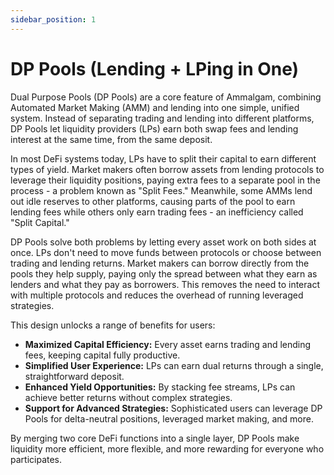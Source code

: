 ```yaml
---
sidebar_position: 1
---
```


# DP Pools (Lending + LPing in One)
Dual Purpose Pools (DP Pools) are a core feature of Ammalgam, combining Automated Market Making (AMM) and lending into one simple, unified system. Instead of separating trading and lending into different platforms, DP Pools let liquidity providers (LPs) earn both swap fees and lending interest at the same time, from the same deposit.

In most DeFi systems today, LPs have to split their capital to earn different types of yield. Market makers often borrow assets from lending protocols to leverage their liquidity positions, paying extra fees to a separate pool in the process - a problem known as "Split Fees." Meanwhile, some AMMs lend out idle reserves to other platforms, causing parts of the pool to earn lending fees while others only earn trading fees - an inefficiency called "Split Capital."

DP Pools solve both problems by letting every asset work on both sides at once. LPs don't need to move funds between protocols or choose between trading and lending returns. Market makers can borrow directly from the pools they help supply, paying only the spread between what they earn as lenders and what they pay as borrowers. This removes the need to interact with multiple protocols and reduces the overhead of running leveraged strategies.

This design unlocks a range of benefits for users:

- **Maximized Capital Efficiency:** Every asset earns trading and lending fees, keeping capital fully productive.
- **Simplified User Experience:** LPs can earn dual returns through a single, straightforward deposit.
- **Enhanced Yield Opportunities:** By stacking fee streams, LPs can achieve better returns without complex strategies.
- **Support for Advanced Strategies:** Sophisticated users can leverage DP Pools for delta-neutral positions, leveraged market making, and more.

By merging two core DeFi functions into a single layer, DP Pools make liquidity more efficient, more flexible, and more rewarding for everyone who participates.
